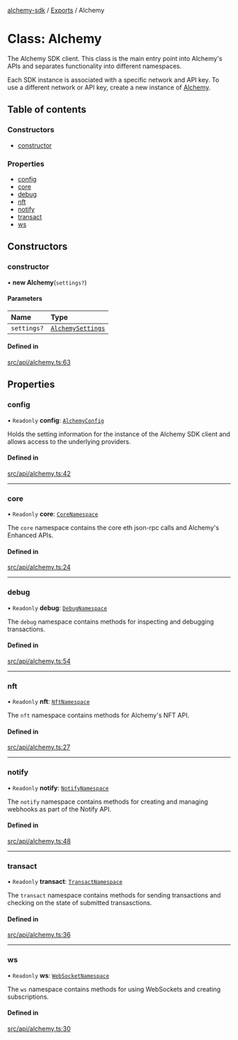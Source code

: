 [alchemy-sdk](../README.md) / [Exports](../modules.md) / Alchemy

# Class: Alchemy

The Alchemy SDK client. This class is the main entry point into Alchemy's
APIs and separates functionality into different namespaces.

Each SDK instance is associated with a specific network and API key. To use a
different network or API key, create a new instance of [Alchemy](Alchemy.md).

## Table of contents

### Constructors

- [constructor](Alchemy.md#constructor)

### Properties

- [config](Alchemy.md#config)
- [core](Alchemy.md#core)
- [debug](Alchemy.md#debug)
- [nft](Alchemy.md#nft)
- [notify](Alchemy.md#notify)
- [transact](Alchemy.md#transact)
- [ws](Alchemy.md#ws)

## Constructors

### constructor

• **new Alchemy**(`settings?`)

#### Parameters

| Name | Type |
| :------ | :------ |
| `settings?` | [`AlchemySettings`](../interfaces/AlchemySettings.md) |

#### Defined in

[src/api/alchemy.ts:63](https://github.com/alchemyplatform/alchemy-sdk-js/blob/85196e8/src/api/alchemy.ts#L63)

## Properties

### config

• `Readonly` **config**: [`AlchemyConfig`](AlchemyConfig.md)

Holds the setting information for the instance of the Alchemy SDK client
and allows access to the underlying providers.

#### Defined in

[src/api/alchemy.ts:42](https://github.com/alchemyplatform/alchemy-sdk-js/blob/85196e8/src/api/alchemy.ts#L42)

___

### core

• `Readonly` **core**: [`CoreNamespace`](CoreNamespace.md)

The `core` namespace contains the core eth json-rpc calls and Alchemy's
Enhanced APIs.

#### Defined in

[src/api/alchemy.ts:24](https://github.com/alchemyplatform/alchemy-sdk-js/blob/85196e8/src/api/alchemy.ts#L24)

___

### debug

• `Readonly` **debug**: [`DebugNamespace`](DebugNamespace.md)

The `debug` namespace contains methods for inspecting and debugging
transactions.

#### Defined in

[src/api/alchemy.ts:54](https://github.com/alchemyplatform/alchemy-sdk-js/blob/85196e8/src/api/alchemy.ts#L54)

___

### nft

• `Readonly` **nft**: [`NftNamespace`](NftNamespace.md)

The `nft` namespace contains methods for Alchemy's NFT API.

#### Defined in

[src/api/alchemy.ts:27](https://github.com/alchemyplatform/alchemy-sdk-js/blob/85196e8/src/api/alchemy.ts#L27)

___

### notify

• `Readonly` **notify**: [`NotifyNamespace`](NotifyNamespace.md)

The `notify` namespace contains methods for creating and managing webhooks
as part of the Notify API.

#### Defined in

[src/api/alchemy.ts:48](https://github.com/alchemyplatform/alchemy-sdk-js/blob/85196e8/src/api/alchemy.ts#L48)

___

### transact

• `Readonly` **transact**: [`TransactNamespace`](TransactNamespace.md)

The `transact` namespace contains methods for sending transactions and
checking on the state of submitted transasctions.

#### Defined in

[src/api/alchemy.ts:36](https://github.com/alchemyplatform/alchemy-sdk-js/blob/85196e8/src/api/alchemy.ts#L36)

___

### ws

• `Readonly` **ws**: [`WebSocketNamespace`](WebSocketNamespace.md)

The `ws` namespace contains methods for using WebSockets and creating subscriptions.

#### Defined in

[src/api/alchemy.ts:30](https://github.com/alchemyplatform/alchemy-sdk-js/blob/85196e8/src/api/alchemy.ts#L30)
